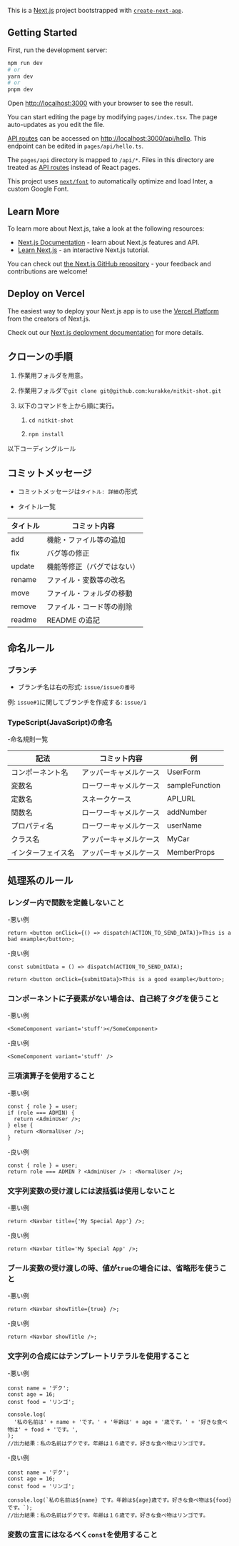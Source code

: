 This is a [Next.js](https://nextjs.org/) project bootstrapped with [`create-next-app`](https://github.com/vercel/next.js/tree/canary/packages/create-next-app).

## Getting Started

First, run the development server:

```bash
npm run dev
# or
yarn dev
# or
pnpm dev
```

Open [http://localhost:3000](http://localhost:3000) with your browser to see the result.

You can start editing the page by modifying `pages/index.tsx`. The page auto-updates as you edit the file.

[API routes](https://nextjs.org/docs/api-routes/introduction) can be accessed on [http://localhost:3000/api/hello](http://localhost:3000/api/hello). This endpoint can be edited in `pages/api/hello.ts`.

The `pages/api` directory is mapped to `/api/*`. Files in this directory are treated as [API routes](https://nextjs.org/docs/api-routes/introduction) instead of React pages.

This project uses [`next/font`](https://nextjs.org/docs/basic-features/font-optimization) to automatically optimize and load Inter, a custom Google Font.

## Learn More

To learn more about Next.js, take a look at the following resources:

- [Next.js Documentation](https://nextjs.org/docs) - learn about Next.js features and API.
- [Learn Next.js](https://nextjs.org/learn) - an interactive Next.js tutorial.

You can check out [the Next.js GitHub repository](https://github.com/vercel/next.js/) - your feedback and contributions are welcome!

## Deploy on Vercel

The easiest way to deploy your Next.js app is to use the [Vercel Platform](https://vercel.com/new?utm_medium=default-template&filter=next.js&utm_source=create-next-app&utm_campaign=create-next-app-readme) from the creators of Next.js.

Check out our [Next.js deployment documentation](https://nextjs.org/docs/deployment) for more details.

## クローンの手順

1. 作業用フォルダを用意。

1. 作業用フォルダで`git clone git@github.com:kurakke/nitkit-shot.git`

1. 以下のコマンドを上から順に実行。

   1. `cd nitkit-shot`

   1. `npm install`

以下コーディングルール

## コミットメッセージ

- コミットメッセージは`タイトル: 詳細`の形式

- タイトル一覧

| タイトル | コミット内容               |
| -------- | -------------------------- |
| add      | 機能・ファイル等の追加     |
| fix      | バグ等の修正               |
| update   | 機能等修正（バグではない） |
| rename   | ファイル・変数等の改名     |
| move     | ファイル・フォルダの移動   |
| remove   | ファイル・コード等の削除   |
| readme   | README の追記              |

## 命名ルール

### ブランチ

- ブランチ名は右の形式: `issue/issueの番号`

例: `issue#1`に関してブランチを作成する: `issue/1`

### TypeScript(JavaScript)の命名

-命名規則一覧

| 記法               | コミット内容           | 例             |
| ------------------ | ---------------------- | -------------- |
| コンポーネント名   | アッパーキャメルケース | UserForm       |
| 変数名             | ローワーキャメルケース | sampleFunction |
| 定数名             | スネークケース         | API_URL        |
| 関数名             | ローワーキャメルケース | addNumber      |
| プロパティ名       | ローワーキャメルケース | userName       |
| クラス名           | アッパーキャメルケース | MyCar          |
| インターフェイス名 | アッパーキャメルケース | MemberProps    |

## 処理系のルール

### レンダー内で関数を定義しないこと

-悪い例

```tsx
return <button onClick={() => dispatch(ACTION_TO_SEND_DATA)}>This is a bad example</button>;
```

-良い例

```tsx
const submitData = () => dispatch(ACTION_TO_SEND_DATA);

return <button onClick={submitData}>This is a good example</button>;
```

### コンポーネントに子要素がない場合は、自己終了タグを使うこと

-悪い例

```tsx
<SomeComponent variant='stuff'></SomeComponent>
```

-良い例

```tsx
<SomeComponent variant='stuff' />
```

### 三項演算子を使用すること

-悪い例

```tsx
const { role } = user;
if (role === ADMIN) {
  return <AdminUser />;
} else {
  return <NormalUser />;
}
```

-良い例

```tsx
const { role } = user;
return role === ADMIN ? <AdminUser /> : <NormalUser />;
```

### 文字列変数の受け渡しには波括弧は使用しないこと

-悪い例

```tsx
return <Navbar title={'My Special App'} />;
```

-良い例

```tsx
return <Navbar title='My Special App' />;
```

### ブール変数の受け渡しの時、値が`true`の場合には、省略形を使うこと

-悪い例

```tsx
return <Navbar showTitle={true} />;
```

-良い例

```tsx
return <Navbar showTitle />;
```

### 文字列の合成にはテンプレートリテラルを使用すること

-悪い例

```tsx
const name = 'デク';
const age = 16;
const food = 'リンゴ';

console.log(
  '私の名前は' + name + 'です。' + '年齢は' + age + '歳です。' + '好きな食べ物は' + food + 'です。',
);
//出力結果：私の名前はデクです。年齢は１６歳です。好きな食べ物はリンゴです。
```

-良い例

```tsx
const name = 'デク';
const age = 16;
const food = 'リンゴ';

console.log(`私の名前は${name} です。年齢は${age}歳です。好きな食べ物は${food}です。`);
//出力結果：私の名前はデクです。年齢は１６歳です。好きな食べ物はリンゴです。
```

### 変数の宣言にはなるべく`const`を使用すること
